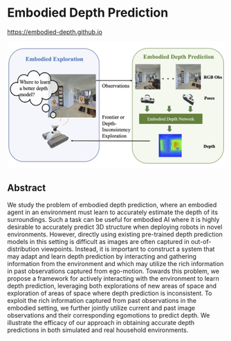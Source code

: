 # Embodied Depth Prediction

https://embodied-depth.github.io

![Teaser](img/Teaser9.png)

## Abstract

We study the problem of embodied depth prediction, where an embodied agent in an environment must learn to accurately estimate the depth of its surroundings. Such a task can be useful for embodied AI where it is highly desirable to accurately predict 3D structure when deploying robots in novel environments. However, directly using existing pre-trained depth prediction models in this setting is difficult as images are often captured in out-of-distribution viewpoints. Instead, it is important to construct a system that may adapt and learn depth prediction by interacting and gathering information from the environment and which may utilize the rich information in past observations captured from ego-motion. Towards this problem, we propose a framework for actively interacting with the environment to learn depth prediction, leveraging both explorations of new areas of space and exploration of areas of space where depth prediction is inconsistent. To exploit the rich information captured from past observations in the embodied setting, we further jointly utilize current and past image observations and their corresponding egomotions to predict depth. We illustrate the efficacy of our approach in obtaining accurate depth predictions in both simulated and real household environments.
